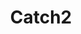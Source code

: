 ---
codehost: https://github.com/catchorg/Catch2
logohandle: github_catch2
sort: catch2
title: Catch2
website: https://github.com/catchorg/Catch2
---